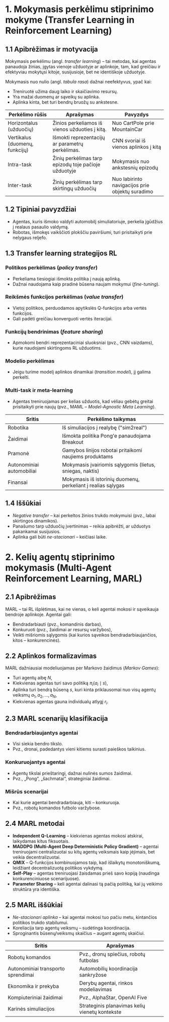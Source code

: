 # 1. Mokymasis perkėlimu stiprinimo mokyme (Transfer Learning in Reinforcement Learning)

## 1.1 Apibrėžimas ir motyvacija

Mokymasis perkėlimu (angl. *transfer learning*) – tai metodas, kai agentas panaudoja žinias, įgytas vienoje užduotyje ar aplinkoje, tam, kad greičiau ir efektyviau mokytųsi kitoje, susijusioje, bet ne identiškoje užduotyje.

Mokymasis nuo nulio (angl. *tabula rasa*) dažnai neefektyvus, ypač kai:

* Treniruotė užima daug laiko ir skaičiavimo resursų.
* Yra mažai duomenų ar sąveikų su aplinka.
* Aplinka kinta, bet turi bendrų bruožų su ankstesne.

| Perkėlimo rūšis                | Aprašymas                                            | Pavyzdys                                        |
| ------------------------------ | ---------------------------------------------------- | ----------------------------------------------- |
| Horizontalus (užduočių)        | Žinios perkeliamos iš vienos užduoties į kitą.       | Nuo CartPole prie MountainCar                   |
| Vertikalus (duomenų, funkcijų) | Išmokti reprezentacijų ar parametrų perkėlimas.      | CNN svoriai iš vienos aplinkos į kitą           |
| Intra-task                     | Žinių perkėlimas tarp epizodų toje pačioje užduotyje | Mokymasis nuo ankstesnių epizodų                |
| Inter-task                     | Žinių perkėlimas tarp skirtingų užduočių             | Nuo labirinto navigacijos prie objektų suradimo |

## 1.2 Tipiniai pavyzdžiai

* Agentas, kuris išmoko valdyti automobilį simuliatoriuje, perkelia įgūdžius į realaus pasaulio valdymą.
* Robotas, išmokęs vaikščioti plokščiu paviršiumi, turi prisitaikyti prie nelygaus reljefo.

## 1.3 Transfer learning strategijos RL

### Politikos perkėlimas (*policy transfer*)

* Perkeliama tiesiogiai išmokta politika į naują aplinką.
* Dažnai naudojama kaip pradinė būsena naujam mokymui (*fine-tuning*).

### Reikšmės funkcijos perkėlimas (*value transfer*)

* Vietoj politikos, perduodamos apytikslės Q-funkcijos arba vertės funkcijos.
* Gali padėti greičiau konverguoti vertės iteracijai.

### Funkcijų bendrinimas (*feature sharing*)

* Apmokomi bendri reprezentaciniai sluoksniai (pvz., CNN vaizdams), kurie naudojami skirtingoms RL užduotims.

### Modelio perkėlimas

* Jeigu turime modelį aplinkos dinamikai (*transition model*), jį galima perkelti.

### Multi-task ir meta-learning

* Agentas treniruojamas per kelias užduotis, kad vėliau gebėtų greitai prisitaikyti prie naujų (pvz., MAML – *Model-Agnostic Meta Learning*).

| Sritis                    | Perkėlimo taikymas                                           |
| ------------------------- | ------------------------------------------------------------ |
| Robotika                  | Iš simuliacijos į realybę ("sim2real")                       |
| Žaidimai                  | Išmokta politika Pong'e panaudojama Breakout                 |
| Pramonė                   | Gamybos linijos robotai pritaikomi naujiems produktams       |
| Autonominiai automobiliai | Mokymasis įvairiomis sąlygomis (lietus, sniegas, naktis)     |
| Finansai                  | Mokymasis iš istorinių duomenų, perkeliant į realias sąlygas |

## 1.4 Iššūkiai

* *Negative transfer* – kai perkeltos žinios trukdo mokymuisi (pvz., labai skirtingos dinamikos).
* Panašumo tarp užduočių įvertinimas – reikia apibrėžti, ar užduotys pakankamai susijusios.
* Aplinka gali būti *ne-stacionari* – keičiasi laike.

# 2. Kelių agentų stiprinimo mokymasis (Multi-Agent Reinforcement Learning, MARL)

## 2.1 Apibrėžimas

MARL – tai RL išplėtimas, kai ne vienas, o keli agentai mokosi ir sąveikauja bendroje aplinkoje. Agentai gali:

* Bendradarbiauti (pvz., komandinis darbas),
* Konkuruoti (pvz., žaidimai ar resursų varžybos),
* Veikti mišriomis sąlygomis (kai kurios sąveikos bendradarbiaujančios, kitos – konkurencinės).

## 2.2 Aplinkos formalizavimas

MARL dažniausiai modeliuojamas per Markovo žaidimus (*Markov Games*):

* Turi agentų aibę $N$,
* Kiekvienas agentas turi savo politiką $\pi_i(a_i\mid s)$,
* Aplinka turi bendrą būseną $s$, kuri kinta priklausomai nuo visų agentų veiksmų $a_1, a_2, ..., a_N$,
* Kiekvienas agentas gauna individualų atlygį $r_i$.

## 2.3 MARL scenarijų klasifikacija

### Bendradarbiaujantys agentai

* Visi siekia bendro tikslo.
* Pvz., dronai, padedantys vieni kitiems surasti paieškos taikinius.

### Konkuruojantys agentai

* Agentų tikslai prieštaringi, dažnai nulinės sumos žaidimai.
* Pvz., „Pong“, „šachmatai“, strateginiai žaidimai.

### Mišrūs scenarijai

* Kai kurie agentai bendradarbiauja, kiti – konkuruoja.
* Pvz., robotų komandos futbolo varžybose.

## 2.4 MARL metodai

* **Independent Q-Learning** – kiekvienas agentas mokosi atskirai, laikydamas kitus fiksuotais.
* **MADDPG (Multi-Agent Deep Deterministic Policy Gradient)** – agentai treniruojami centralizuotai su kitų agentų veiksmais kaip įėjimais, bet veikia decentralizuotai.
* **QMIX** – Q-funkcijos kombinuojamos taip, kad išlaikytų monotoniškumą, leidžiant decentralizuotą politikos vykdymą.
* **Self-Play** – agentas treniruojasi žaisdamas prieš savo kopiją (naudinga konkurenciniuose scenarijuose).
* **Parameter Sharing** – keli agentai dalinasi tą pačią politiką, kai jų veikimo struktūra yra identiška.

## 2.5 MARL iššūkiai

* *Ne-stacionari aplinka* – kai agentai mokosi tuo pačiu metu, kintančios politikos trukdo stabilumui.
* Koreliacija tarp agentų veiksmų – sudėtinga koordinacija.
* Sproginantis būsenų/veiksmų skaičius – augant agentų skaičiui.

| Sritis                             | Aprašymas                                      |
| ---------------------------------- | ---------------------------------------------- |
| Robotų komandos                    | Pvz., dronų spiečius, robotų futbolas          |
| Autonominiai transporto sprendimai | Automobilių koordinacija sankryžose            |
| Ekonomika ir prekyba               | Derybų agentai, rinkos modeliavimas            |
| Kompiuteriniai žaidimai            | Pvz., AlphaStar, OpenAI Five                   |
| Karinės simuliacijos               | Strateginis planavimas kelių vienetų kontekste |
